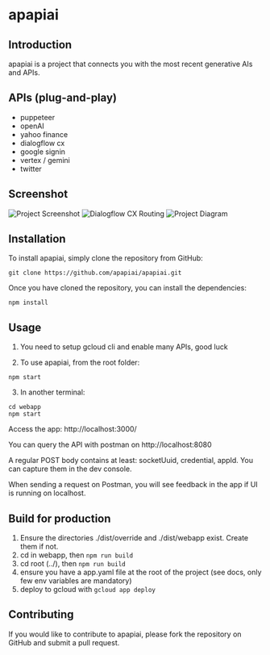 # apapiai

## Introduction

apapiai is a project that connects you with the most recent generative AIs and APIs.

## APIs (plug-and-play)

- puppeteer
- openAI
- yahoo finance
- dialogflow cx
- google signin
- vertex / gemini
- twitter

## Screenshot

![Project Screenshot](https://i.imgur.com/zaX2liZ.png)
![Dialogflow CX Routing](https://i.imgur.com/M2hUhRM.png)
![Project Diagram](https://i.imgur.com/Hx0h45p.png)

## Installation

To install apapiai, simply clone the repository from GitHub:

```
git clone https://github.com/apapiai/apapiai.git
```

Once you have cloned the repository, you can install the dependencies:

```
npm install
```

## Usage

1) You need to setup gcloud cli and enable many APIs, good luck

2) To use apapiai, from the root folder:

```
npm start
```

3) In another terminal:
```
cd webapp 
npm start
```

Access the app: http://localhost:3000/

You can query the API with postman on http://localhost:8080

A regular POST body contains at least: socketUuid, credential, appId. You can capture them in the dev console.

When sending a request on Postman, you will see feedback in the app if UI is running on localhost.

## Build for production

1. Ensure the directories ./dist/override and ./dist/webapp exist. Create them if not.
2. cd in webapp, then `npm run build`
3. cd root (../), then `npm run build`
4. ensure you have a app.yaml file at the root of the project (see docs, only few env variables are mandatory)
5. deploy to gcloud with `gcloud app deploy`

## Contributing

If you would like to contribute to apapiai, please fork the repository on GitHub and submit a pull request.
